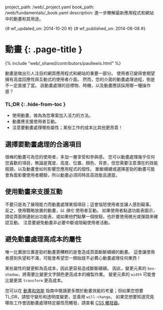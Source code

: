 project_path: /web/_project.yaml
book_path: /web/fundamentals/_book.yaml
description: 進一步瞭解最新應用程式和網站中的動畫和其用途。

{# wf_updated_on: 2014-10-20 #}
{# wf_published_on: 2014-08-08 #}

# 動畫 {: .page-title }

{% include "web/_shared/contributors/paullewis.html" %}


動畫是做出引人注目的網頁應用程式和網站的重要一部分。 使用者已變得會期望擁有高度回應性與互動式的使用者介面。 然而，您的介面的動畫處理過程，倒是不一定直接了當。 該動畫處理的目標物、時機，以及動畫應該採用哪一種操作感？

### TL;DR {: .hide-from-toc }
- 使用動畫，做為為您專案加入活力的方法。
- 動畫應支援使用者互動。
- 注意要動畫處理哪些屬性；某些工作的成本比其他更昂貴！


## 選擇要動畫處理的合適項目

很棒的動畫可為您的使用者，多加一層享受和參與感。 您可以動畫處理幾乎任何您喜歡的項目，無論是寬度、高度、位置、顏色、背景，但您需要注意潛在的效能瓶頸，以及動畫會如何影響您應用程式的個性。 斷斷續續或選擇差勁的動畫可能會負面影響使用者體驗，所以動畫必須同時具高效能且適當。

## 使用動畫來支援互動

不要只是為了展現能力而動畫處理某個項目；這會惱怒使用者並讓人感到礙事。 反之，使用戰略放置的動畫，以 _強化_ 使用者互動。 如果使用者點選功能表圖示，請從頁面側邊射出功能表，或如果他們點擊一個按鈕，也許要使用微光或彈跳來確認互動。 注意要避免動畫非必要中斷或阻礙使用者活動。

## 避免動畫處理高成本的屬性

唯一比置放位置差勁的動畫更糟糕的是會造成頁面斷斷續續的動畫。 這會讓使用者感到失望和不滿，可能會希望您一開始就不必費心動畫處理任何東西！

某些屬性的變更較為高成本，因此更容易造成斷斷續續。 因此，變更元素的 `box-shadow`，將需要比變更文字顏色更高成本的繪製作業。 變更元素的 `width` 可能會比變更其 `transform` 更高成本。

您可以在 [動畫和效能](animations-and-performance.html) 指南中閱讀更多關於動畫效能的考量；但如果您想要 TL;DR，請堅守變形和透明度變更，並善用 `will-change`。 如果您想要知道究竟哪些工作會因動畫處理特定屬性而觸發，請查看 [CSS 觸發器](http://csstriggers.com)。



